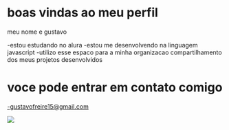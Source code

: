 # boas vindas ao meu perfil

meu nome e gustavo

-estou estudando no alura
-estou me desenvolvendo na linguagem javascript
-utilizo esse espaco para a minha organizacao compartilhamento dos meus projetos desenvolvidos 

# voce pode entrar em contato comigo

-gustavofreire15@gmail.com

![](https://media1.tenor.com/m/cRyDhzX-62sAAAAC/comemorando-s%C3%A3o-paulo-fc.gif)
